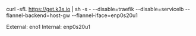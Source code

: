 curl -sfL https://get.k3s.io | sh -s - --disable=traefik --disable=servicelb --flannel-backend=host-gw --flannel-iface=enp0s20u1

External: eno1
Internal: enp0s20u1
